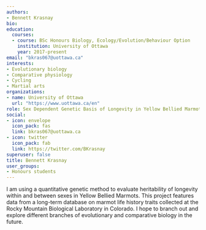 ```yaml
---
authors:
- Bennett Krasnay
bio:
education:
  courses:
  - course: BSc Honours Biology, Ecology/Evolution/Behaviour Option
    institution: University of Ottawa
    year: 2017-present
email: "bkras067@uottawa.ca"
interests:
- Evolutionary biology
- Comparative physiology
- Cycling
- Martial arts
organizations:
- name: University of Ottawa
  url: "https://www.uottawa.ca/en"
role: Sex Dependent Genetic Basis of Longevity in Yellow Bellied Marmots
social:
- icon: envelope
  icon_pack: fas
  link: bkras067@uottawa.ca
- icon: twitter
  icon_pack: fab
  link: https://twitter.com/BKrasnay
superuser: false
title: Bennett Krasnay
user_groups:
- Honours students
---
```


I am using a quantitative genetic method to evaluate heritability of longevity within and between sexes in Yellow Bellied Marmots. This project features data from a long-term database on marmot life history traits collected at the Rocky Mountain Biological Laboratory in Colorado. I hope to branch out and explore different branches of evolutionary and comparative biology in the future.
